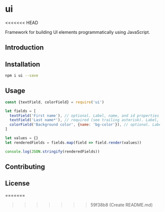 # ui
<<<<<<< HEAD

Framework for building UI elements programmatically using JavaScript.

## Introduction

## Installation

```bash
npm i ui --save
```

## Usage

```js
const {textField, colorField} = require('ui')

let fields = [
  textField('First name'), // optional. Label, name, and id properties derived from text parameter
  textField('Last name*'), // required (see trailing asterisk). Label, name, required, and id properties derived from text parameter
  colorField('Background color', {name: 'bg-color'}), // optional. Label derived from text parameter, name and id specified in name property
]

let values = {}
let renderedFields = fields.map(field => field.render(values))

console.log(JSON.stringify(renderedFields))
```

## Contributing

## License

=======
>>>>>>> 59f38b8 (Create README.md)
